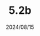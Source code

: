 ---
layout: gold_efficiency

title: 5.2b
date: 2024/08/15
description: Wild Rift Gold Efficiency of 5.2b hotfix (1 buffed)
image: /assets/favicon512x512.png

permalink: /5.2b/

data:
    refer_url: https://wildrift.leagueoflegends.com/en-us/news/game-updates/wild-rift-patch-notes-5-2b/
    refer_text: 5.2b
    items: items_5_2b
    stats: stats_5_2b

patch_note:
    statuses:
        buffed: "INFINITY EDGE"
        adjusted: ""
        nerfed: ""
        new: ""
    excludes: ""
    compare:
        statuses: "buffed,adjusted,nerfed"
        items: items_5_2a
        stats: stats_5_2a
        item_prefix: 5.2a
---
